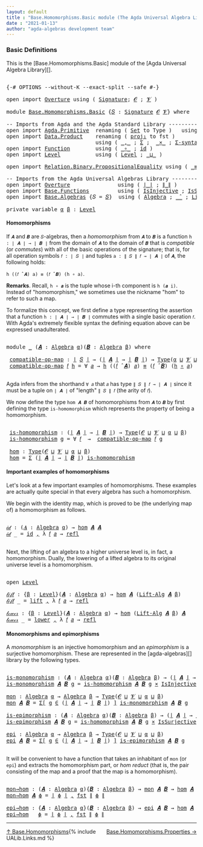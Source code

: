 ```yaml
---
layout: default
title : "Base.Homomorphisms.Basic module (The Agda Universal Algebra Library)"
date : "2021-01-13"
author: "agda-algebras development team"
---
```


### <a id="basic-definitions">Basic Definitions</a>

This is the [Base.Homomorphisms.Basic] module of the [Agda Universal Algebra Library][].

<pre class="Agda">

<a id="323" class="Symbol">{-#</a> <a id="327" class="Keyword">OPTIONS</a> <a id="335" class="Pragma">--without-K</a> <a id="347" class="Pragma">--exact-split</a> <a id="361" class="Pragma">--safe</a> <a id="368" class="Symbol">#-}</a>

<a id="373" class="Keyword">open</a> <a id="378" class="Keyword">import</a> <a id="385" href="Overture.html" class="Module">Overture</a> <a id="394" class="Keyword">using</a> <a id="400" class="Symbol">(</a> <a id="402" href="Overture.Signatures.html#3291" class="Function">Signature</a><a id="411" class="Symbol">;</a> <a id="413" href="Overture.Signatures.html#648" class="Generalizable">𝓞</a> <a id="415" class="Symbol">;</a> <a id="417" href="Overture.Signatures.html#650" class="Generalizable">𝓥</a> <a id="419" class="Symbol">)</a>

<a id="422" class="Keyword">module</a> <a id="429" href="Base.Homomorphisms.Basic.html" class="Module">Base.Homomorphisms.Basic</a> <a id="454" class="Symbol">{</a><a id="455" href="Base.Homomorphisms.Basic.html#455" class="Bound">𝑆</a> <a id="457" class="Symbol">:</a> <a id="459" href="Overture.Signatures.html#3291" class="Function">Signature</a> <a id="469" href="Overture.Signatures.html#648" class="Generalizable">𝓞</a> <a id="471" href="Overture.Signatures.html#650" class="Generalizable">𝓥</a><a id="472" class="Symbol">}</a> <a id="474" class="Keyword">where</a>

<a id="481" class="Comment">-- Imports from Agda and the Agda Standard Library --------------------------------</a>
<a id="565" class="Keyword">open</a> <a id="570" class="Keyword">import</a> <a id="577" href="Agda.Primitive.html" class="Module">Agda.Primitive</a>  <a id="593" class="Keyword">renaming</a> <a id="602" class="Symbol">(</a> <a id="604" href="Agda.Primitive.html#326" class="Primitive">Set</a> <a id="608" class="Symbol">to</a> <a id="611" class="Primitive">Type</a> <a id="616" class="Symbol">)</a>   <a id="620" class="Keyword">using</a> <a id="626" class="Symbol">()</a>
<a id="629" class="Keyword">open</a> <a id="634" class="Keyword">import</a> <a id="641" href="Data.Product.html" class="Module">Data.Product</a>    <a id="657" class="Keyword">renaming</a> <a id="666" class="Symbol">(</a> <a id="668" href="Agda.Builtin.Sigma.html#252" class="Field">proj₁</a> <a id="674" class="Symbol">to</a> <a id="677" class="Field">fst</a> <a id="681" class="Symbol">)</a>
                            <a id="711" class="Keyword">using</a> <a id="717" class="Symbol">(</a> <a id="719" href="Agda.Builtin.Sigma.html#236" class="InductiveConstructor Operator">_,_</a> <a id="723" class="Symbol">;</a> <a id="725" href="Agda.Builtin.Sigma.html#166" class="Record">Σ</a> <a id="727" class="Symbol">;</a>  <a id="730" href="Data.Product.html#1167" class="Function Operator">_×_</a> <a id="734" class="Symbol">;</a> <a id="736" href="Data.Product.html#916" class="Function">Σ-syntax</a><a id="744" class="Symbol">)</a>
<a id="746" class="Keyword">open</a> <a id="751" class="Keyword">import</a> <a id="758" href="Function.html" class="Module">Function</a>        <a id="774" class="Keyword">using</a> <a id="780" class="Symbol">(</a> <a id="782" href="Function.Base.html#1031" class="Function Operator">_∘_</a> <a id="786" class="Symbol">;</a> <a id="788" href="Function.Base.html#615" class="Function">id</a> <a id="791" class="Symbol">)</a>
<a id="793" class="Keyword">open</a> <a id="798" class="Keyword">import</a> <a id="805" href="Level.html" class="Module">Level</a>           <a id="821" class="Keyword">using</a> <a id="827" class="Symbol">(</a> <a id="829" href="Agda.Primitive.html#597" class="Postulate">Level</a> <a id="835" class="Symbol">;</a> <a id="837" href="Agda.Primitive.html#810" class="Primitive Operator">_⊔_</a> <a id="841" class="Symbol">)</a>

<a id="844" class="Keyword">open</a> <a id="849" class="Keyword">import</a> <a id="856" href="Relation.Binary.PropositionalEquality.html" class="Module">Relation.Binary.PropositionalEquality</a> <a id="894" class="Keyword">using</a> <a id="900" class="Symbol">(</a> <a id="902" href="Agda.Builtin.Equality.html#151" class="Datatype Operator">_≡_</a> <a id="906" class="Symbol">;</a> <a id="908" href="Agda.Builtin.Equality.html#208" class="InductiveConstructor">refl</a> <a id="913" class="Symbol">)</a>

<a id="916" class="Comment">-- Imports from the Agda Universal Algebras Library --------------------------------</a>
<a id="1001" class="Keyword">open</a> <a id="1006" class="Keyword">import</a> <a id="1013" href="Overture.html" class="Module">Overture</a>               <a id="1036" class="Keyword">using</a> <a id="1042" class="Symbol">(</a> <a id="1044" href="Overture.Basic.html#4326" class="Function Operator">∣_∣</a> <a id="1048" class="Symbol">;</a> <a id="1050" href="Overture.Basic.html#4364" class="Function Operator">∥_∥</a> <a id="1054" class="Symbol">)</a>
<a id="1056" class="Keyword">open</a> <a id="1061" class="Keyword">import</a> <a id="1068" href="Base.Functions.html" class="Module">Base.Functions</a>         <a id="1091" class="Keyword">using</a> <a id="1097" class="Symbol">(</a> <a id="1099" href="Base.Functions.Injective.html#1259" class="Function">IsInjective</a> <a id="1111" class="Symbol">;</a> <a id="1113" href="Base.Functions.Surjective.html#1715" class="Function">IsSurjective</a> <a id="1126" class="Symbol">)</a>
<a id="1128" class="Keyword">open</a> <a id="1133" class="Keyword">import</a> <a id="1140" href="Base.Algebras.html" class="Module">Base.Algebras</a> <a id="1154" class="Symbol">{</a><a id="1155" class="Argument">𝑆</a> <a id="1157" class="Symbol">=</a> <a id="1159" href="Base.Homomorphisms.Basic.html#455" class="Bound">𝑆</a><a id="1160" class="Symbol">}</a>  <a id="1163" class="Keyword">using</a> <a id="1169" class="Symbol">(</a> <a id="1171" href="Base.Algebras.Basic.html#2774" class="Function">Algebra</a> <a id="1179" class="Symbol">;</a> <a id="1181" href="Base.Algebras.Basic.html#5783" class="Function Operator">_̂_</a> <a id="1185" class="Symbol">;</a> <a id="1187" href="Base.Algebras.Basic.html#7180" class="Function">Lift-Alg</a> <a id="1196" class="Symbol">)</a>

<a id="1199" class="Keyword">private</a> <a id="1207" class="Keyword">variable</a> <a id="1216" href="Base.Homomorphisms.Basic.html#1216" class="Generalizable">α</a> <a id="1218" href="Base.Homomorphisms.Basic.html#1218" class="Generalizable">β</a> <a id="1220" class="Symbol">:</a> <a id="1222" href="Agda.Primitive.html#597" class="Postulate">Level</a>
</pre>

#### <a id="homomorphisms">Homomorphisms</a>

If `𝑨` and `𝑩` are `𝑆`-algebras, then a *homomorphism* from `𝑨` to `𝑩` is a
function `h : ∣ 𝑨 ∣ → ∣ 𝑩 ∣` from the domain of `𝑨` to the domain of `𝑩` that is
*compatible* (or *commutes*) with all of the basic operations of the signature;
that is, for all operation symbols `𝑓 : ∣ 𝑆 ∣` and tuples `a : ∥ 𝑆 ∥ 𝑓 → ∣ 𝑨 ∣` of
`𝑨`, the following holds:

`h ((𝑓 ̂ 𝑨) a) ≡ (𝑓 ̂ 𝑩) (h ∘ a)`.

**Remarks**. Recall, `h ∘ 𝒂` is the tuple whose i-th component is `h (𝒂 i)`.
Instead of "homomorphism," we sometimes use the nickname "hom" to refer to such
a map.

To formalize this concept, we first define a type representing the assertion that
a function `h : ∣ 𝑨 ∣ → ∣ 𝑩 ∣` commutes with a single basic operation `𝑓`.  With
Agda's extremely flexible syntax the defining equation above can be expressed
unadulterated.

<pre class="Agda">

<a id="2105" class="Keyword">module</a> <a id="2112" href="Base.Homomorphisms.Basic.html#2112" class="Module">_</a> <a id="2114" class="Symbol">(</a><a id="2115" href="Base.Homomorphisms.Basic.html#2115" class="Bound">𝑨</a> <a id="2117" class="Symbol">:</a> <a id="2119" href="Base.Algebras.Basic.html#2774" class="Function">Algebra</a> <a id="2127" href="Base.Homomorphisms.Basic.html#1216" class="Generalizable">α</a><a id="2128" class="Symbol">)(</a><a id="2130" href="Base.Homomorphisms.Basic.html#2130" class="Bound">𝑩</a> <a id="2132" class="Symbol">:</a> <a id="2134" href="Base.Algebras.Basic.html#2774" class="Function">Algebra</a> <a id="2142" href="Base.Homomorphisms.Basic.html#1218" class="Generalizable">β</a><a id="2143" class="Symbol">)</a> <a id="2145" class="Keyword">where</a>

 <a id="2153" href="Base.Homomorphisms.Basic.html#2153" class="Function">compatible-op-map</a> <a id="2171" class="Symbol">:</a> <a id="2173" href="Overture.Basic.html#4326" class="Function Operator">∣</a> <a id="2175" href="Base.Homomorphisms.Basic.html#455" class="Bound">𝑆</a> <a id="2177" href="Overture.Basic.html#4326" class="Function Operator">∣</a> <a id="2179" class="Symbol">→</a> <a id="2181" class="Symbol">(</a><a id="2182" href="Overture.Basic.html#4326" class="Function Operator">∣</a> <a id="2184" href="Base.Homomorphisms.Basic.html#2115" class="Bound">𝑨</a> <a id="2186" href="Overture.Basic.html#4326" class="Function Operator">∣</a> <a id="2188" class="Symbol">→</a> <a id="2190" href="Overture.Basic.html#4326" class="Function Operator">∣</a> <a id="2192" href="Base.Homomorphisms.Basic.html#2130" class="Bound">𝑩</a> <a id="2194" href="Overture.Basic.html#4326" class="Function Operator">∣</a><a id="2195" class="Symbol">)</a> <a id="2197" class="Symbol">→</a> <a id="2199" href="Base.Homomorphisms.Basic.html#611" class="Primitive">Type</a><a id="2203" class="Symbol">(</a><a id="2204" href="Base.Homomorphisms.Basic.html#2127" class="Bound">α</a> <a id="2206" href="Agda.Primitive.html#810" class="Primitive Operator">⊔</a> <a id="2208" href="Base.Homomorphisms.Basic.html#471" class="Bound">𝓥</a> <a id="2210" href="Agda.Primitive.html#810" class="Primitive Operator">⊔</a> <a id="2212" href="Base.Homomorphisms.Basic.html#2142" class="Bound">β</a><a id="2213" class="Symbol">)</a>
 <a id="2216" href="Base.Homomorphisms.Basic.html#2153" class="Function">compatible-op-map</a> <a id="2234" href="Base.Homomorphisms.Basic.html#2234" class="Bound">𝑓</a> <a id="2236" href="Base.Homomorphisms.Basic.html#2236" class="Bound">h</a> <a id="2238" class="Symbol">=</a> <a id="2240" class="Symbol">∀</a> <a id="2242" href="Base.Homomorphisms.Basic.html#2242" class="Bound">𝑎</a> <a id="2244" class="Symbol">→</a> <a id="2246" href="Base.Homomorphisms.Basic.html#2236" class="Bound">h</a> <a id="2248" class="Symbol">((</a><a id="2250" href="Base.Homomorphisms.Basic.html#2234" class="Bound">𝑓</a> <a id="2252" href="Base.Algebras.Basic.html#5783" class="Function Operator">̂</a> <a id="2254" href="Base.Homomorphisms.Basic.html#2115" class="Bound">𝑨</a><a id="2255" class="Symbol">)</a> <a id="2257" href="Base.Homomorphisms.Basic.html#2242" class="Bound">𝑎</a><a id="2258" class="Symbol">)</a> <a id="2260" href="Agda.Builtin.Equality.html#151" class="Datatype Operator">≡</a> <a id="2262" class="Symbol">(</a><a id="2263" href="Base.Homomorphisms.Basic.html#2234" class="Bound">𝑓</a> <a id="2265" href="Base.Algebras.Basic.html#5783" class="Function Operator">̂</a> <a id="2267" href="Base.Homomorphisms.Basic.html#2130" class="Bound">𝑩</a><a id="2268" class="Symbol">)</a> <a id="2270" class="Symbol">(</a><a id="2271" href="Base.Homomorphisms.Basic.html#2236" class="Bound">h</a> <a id="2273" href="Function.Base.html#1031" class="Function Operator">∘</a> <a id="2275" href="Base.Homomorphisms.Basic.html#2242" class="Bound">𝑎</a><a id="2276" class="Symbol">)</a>

</pre>

Agda infers from the shorthand `∀ 𝑎` that `𝑎` has type `∥ 𝑆 ∥ 𝑓 → ∣ 𝑨 ∣` since it
must be a tuple on `∣ 𝑨 ∣` of "length" `∥ 𝑆 ∥ 𝑓` (the arity of `𝑓`).

We now define the type `hom 𝑨 𝑩` of homomorphisms from `𝑨` to `𝑩` by first
defining the type `is-homomorphism` which represents the property of being a
homomorphism.

<pre class="Agda">

 <a id="2625" href="Base.Homomorphisms.Basic.html#2625" class="Function">is-homomorphism</a> <a id="2641" class="Symbol">:</a> <a id="2643" class="Symbol">(</a><a id="2644" href="Overture.Basic.html#4326" class="Function Operator">∣</a> <a id="2646" href="Base.Homomorphisms.Basic.html#2115" class="Bound">𝑨</a> <a id="2648" href="Overture.Basic.html#4326" class="Function Operator">∣</a> <a id="2650" class="Symbol">→</a> <a id="2652" href="Overture.Basic.html#4326" class="Function Operator">∣</a> <a id="2654" href="Base.Homomorphisms.Basic.html#2130" class="Bound">𝑩</a> <a id="2656" href="Overture.Basic.html#4326" class="Function Operator">∣</a><a id="2657" class="Symbol">)</a> <a id="2659" class="Symbol">→</a> <a id="2661" href="Base.Homomorphisms.Basic.html#611" class="Primitive">Type</a><a id="2665" class="Symbol">(</a><a id="2666" href="Base.Homomorphisms.Basic.html#469" class="Bound">𝓞</a> <a id="2668" href="Agda.Primitive.html#810" class="Primitive Operator">⊔</a> <a id="2670" href="Base.Homomorphisms.Basic.html#471" class="Bound">𝓥</a> <a id="2672" href="Agda.Primitive.html#810" class="Primitive Operator">⊔</a> <a id="2674" href="Base.Homomorphisms.Basic.html#2127" class="Bound">α</a> <a id="2676" href="Agda.Primitive.html#810" class="Primitive Operator">⊔</a> <a id="2678" href="Base.Homomorphisms.Basic.html#2142" class="Bound">β</a><a id="2679" class="Symbol">)</a>
 <a id="2682" href="Base.Homomorphisms.Basic.html#2625" class="Function">is-homomorphism</a> <a id="2698" href="Base.Homomorphisms.Basic.html#2698" class="Bound">g</a> <a id="2700" class="Symbol">=</a> <a id="2702" class="Symbol">∀</a> <a id="2704" href="Base.Homomorphisms.Basic.html#2704" class="Bound">𝑓</a>  <a id="2707" class="Symbol">→</a>  <a id="2710" href="Base.Homomorphisms.Basic.html#2153" class="Function">compatible-op-map</a> <a id="2728" href="Base.Homomorphisms.Basic.html#2704" class="Bound">𝑓</a> <a id="2730" href="Base.Homomorphisms.Basic.html#2698" class="Bound">g</a>

 <a id="2734" href="Base.Homomorphisms.Basic.html#2734" class="Function">hom</a> <a id="2738" class="Symbol">:</a> <a id="2740" href="Base.Homomorphisms.Basic.html#611" class="Primitive">Type</a><a id="2744" class="Symbol">(</a><a id="2745" href="Base.Homomorphisms.Basic.html#469" class="Bound">𝓞</a> <a id="2747" href="Agda.Primitive.html#810" class="Primitive Operator">⊔</a> <a id="2749" href="Base.Homomorphisms.Basic.html#471" class="Bound">𝓥</a> <a id="2751" href="Agda.Primitive.html#810" class="Primitive Operator">⊔</a> <a id="2753" href="Base.Homomorphisms.Basic.html#2127" class="Bound">α</a> <a id="2755" href="Agda.Primitive.html#810" class="Primitive Operator">⊔</a> <a id="2757" href="Base.Homomorphisms.Basic.html#2142" class="Bound">β</a><a id="2758" class="Symbol">)</a>
 <a id="2761" href="Base.Homomorphisms.Basic.html#2734" class="Function">hom</a> <a id="2765" class="Symbol">=</a> <a id="2767" href="Agda.Builtin.Sigma.html#166" class="Record">Σ</a> <a id="2769" class="Symbol">(</a><a id="2770" href="Overture.Basic.html#4326" class="Function Operator">∣</a> <a id="2772" href="Base.Homomorphisms.Basic.html#2115" class="Bound">𝑨</a> <a id="2774" href="Overture.Basic.html#4326" class="Function Operator">∣</a> <a id="2776" class="Symbol">→</a> <a id="2778" href="Overture.Basic.html#4326" class="Function Operator">∣</a> <a id="2780" href="Base.Homomorphisms.Basic.html#2130" class="Bound">𝑩</a> <a id="2782" href="Overture.Basic.html#4326" class="Function Operator">∣</a><a id="2783" class="Symbol">)</a> <a id="2785" href="Base.Homomorphisms.Basic.html#2625" class="Function">is-homomorphism</a>
</pre>


#### <a id="important-exmples-of-homomorphisms">Important examples of homomorphisms</a>

Let's look at a few important examples of homomorphisms. These examples are
actually quite special in that every algebra has such a homomorphism.

We begin with the identity map, which is proved to be (the underlying map of) a
homomorphism as follows.

<pre class="Agda">

<a id="𝒾𝒹"></a><a id="3170" href="Base.Homomorphisms.Basic.html#3170" class="Function">𝒾𝒹</a> <a id="3173" class="Symbol">:</a> <a id="3175" class="Symbol">(</a><a id="3176" href="Base.Homomorphisms.Basic.html#3176" class="Bound">𝑨</a> <a id="3178" class="Symbol">:</a> <a id="3180" href="Base.Algebras.Basic.html#2774" class="Function">Algebra</a> <a id="3188" href="Base.Homomorphisms.Basic.html#1216" class="Generalizable">α</a><a id="3189" class="Symbol">)</a> <a id="3191" class="Symbol">→</a> <a id="3193" href="Base.Homomorphisms.Basic.html#2734" class="Function">hom</a> <a id="3197" href="Base.Homomorphisms.Basic.html#3176" class="Bound">𝑨</a> <a id="3199" href="Base.Homomorphisms.Basic.html#3176" class="Bound">𝑨</a>
<a id="3201" href="Base.Homomorphisms.Basic.html#3170" class="Function">𝒾𝒹</a> <a id="3204" class="Symbol">_</a> <a id="3206" class="Symbol">=</a> <a id="3208" href="Function.Base.html#615" class="Function">id</a> <a id="3211" href="Agda.Builtin.Sigma.html#236" class="InductiveConstructor Operator">,</a> <a id="3213" class="Symbol">λ</a> <a id="3215" href="Base.Homomorphisms.Basic.html#3215" class="Bound">𝑓</a> <a id="3217" href="Base.Homomorphisms.Basic.html#3217" class="Bound">𝑎</a> <a id="3219" class="Symbol">→</a> <a id="3221" href="Agda.Builtin.Equality.html#208" class="InductiveConstructor">refl</a>

</pre>

Next, the lifting of an algebra to a higher universe level is, in fact, a
homomorphism. Dually, the lowering of a lifted algebra to its original universe
level is a homomorphism.

<pre class="Agda">

<a id="3433" class="Keyword">open</a> <a id="3438" href="Level.html" class="Module">Level</a>

<a id="𝓁𝒾𝒻𝓉"></a><a id="3445" href="Base.Homomorphisms.Basic.html#3445" class="Function">𝓁𝒾𝒻𝓉</a> <a id="3450" class="Symbol">:</a> <a id="3452" class="Symbol">{</a><a id="3453" href="Base.Homomorphisms.Basic.html#3453" class="Bound">β</a> <a id="3455" class="Symbol">:</a> <a id="3457" href="Agda.Primitive.html#597" class="Postulate">Level</a><a id="3462" class="Symbol">}(</a><a id="3464" href="Base.Homomorphisms.Basic.html#3464" class="Bound">𝑨</a> <a id="3466" class="Symbol">:</a> <a id="3468" href="Base.Algebras.Basic.html#2774" class="Function">Algebra</a> <a id="3476" href="Base.Homomorphisms.Basic.html#1216" class="Generalizable">α</a><a id="3477" class="Symbol">)</a> <a id="3479" class="Symbol">→</a> <a id="3481" href="Base.Homomorphisms.Basic.html#2734" class="Function">hom</a> <a id="3485" href="Base.Homomorphisms.Basic.html#3464" class="Bound">𝑨</a> <a id="3487" class="Symbol">(</a><a id="3488" href="Base.Algebras.Basic.html#7180" class="Function">Lift-Alg</a> <a id="3497" href="Base.Homomorphisms.Basic.html#3464" class="Bound">𝑨</a> <a id="3499" href="Base.Homomorphisms.Basic.html#3453" class="Bound">β</a><a id="3500" class="Symbol">)</a>
<a id="3502" href="Base.Homomorphisms.Basic.html#3445" class="Function">𝓁𝒾𝒻𝓉</a> <a id="3507" class="Symbol">_</a> <a id="3509" class="Symbol">=</a> <a id="3511" href="Level.html#457" class="InductiveConstructor">lift</a> <a id="3516" href="Agda.Builtin.Sigma.html#236" class="InductiveConstructor Operator">,</a> <a id="3518" class="Symbol">λ</a> <a id="3520" href="Base.Homomorphisms.Basic.html#3520" class="Bound">𝑓</a> <a id="3522" href="Base.Homomorphisms.Basic.html#3522" class="Bound">𝑎</a> <a id="3524" class="Symbol">→</a> <a id="3526" href="Agda.Builtin.Equality.html#208" class="InductiveConstructor">refl</a>

<a id="𝓁ℴ𝓌ℯ𝓇"></a><a id="3532" href="Base.Homomorphisms.Basic.html#3532" class="Function">𝓁ℴ𝓌ℯ𝓇</a> <a id="3538" class="Symbol">:</a> <a id="3540" class="Symbol">{</a><a id="3541" href="Base.Homomorphisms.Basic.html#3541" class="Bound">β</a> <a id="3543" class="Symbol">:</a> <a id="3545" href="Agda.Primitive.html#597" class="Postulate">Level</a><a id="3550" class="Symbol">}(</a><a id="3552" href="Base.Homomorphisms.Basic.html#3552" class="Bound">𝑨</a> <a id="3554" class="Symbol">:</a> <a id="3556" href="Base.Algebras.Basic.html#2774" class="Function">Algebra</a> <a id="3564" href="Base.Homomorphisms.Basic.html#1216" class="Generalizable">α</a><a id="3565" class="Symbol">)</a> <a id="3567" class="Symbol">→</a> <a id="3569" href="Base.Homomorphisms.Basic.html#2734" class="Function">hom</a> <a id="3573" class="Symbol">(</a><a id="3574" href="Base.Algebras.Basic.html#7180" class="Function">Lift-Alg</a> <a id="3583" href="Base.Homomorphisms.Basic.html#3552" class="Bound">𝑨</a> <a id="3585" href="Base.Homomorphisms.Basic.html#3541" class="Bound">β</a><a id="3586" class="Symbol">)</a> <a id="3588" href="Base.Homomorphisms.Basic.html#3552" class="Bound">𝑨</a>
<a id="3590" href="Base.Homomorphisms.Basic.html#3532" class="Function">𝓁ℴ𝓌ℯ𝓇</a> <a id="3596" class="Symbol">_</a> <a id="3598" class="Symbol">=</a> <a id="3600" href="Level.html#470" class="Field">lower</a> <a id="3606" href="Agda.Builtin.Sigma.html#236" class="InductiveConstructor Operator">,</a> <a id="3608" class="Symbol">λ</a> <a id="3610" href="Base.Homomorphisms.Basic.html#3610" class="Bound">𝑓</a> <a id="3612" href="Base.Homomorphisms.Basic.html#3612" class="Bound">𝑎</a> <a id="3614" class="Symbol">→</a> <a id="3616" href="Agda.Builtin.Equality.html#208" class="InductiveConstructor">refl</a>
</pre>


#### <a id="monomorphisms-and-epimorphisms">Monomorphisms and epimorphisms</a>

A *monomorphism* is an injective homomorphism and an *epimorphism* is a surjective
homomorphism. These are represented in the [agda-algebras][] library by the following
types.

<pre class="Agda">

<a id="is-monomorphism"></a><a id="3905" href="Base.Homomorphisms.Basic.html#3905" class="Function">is-monomorphism</a> <a id="3921" class="Symbol">:</a> <a id="3923" class="Symbol">(</a><a id="3924" href="Base.Homomorphisms.Basic.html#3924" class="Bound">𝑨</a> <a id="3926" class="Symbol">:</a> <a id="3928" href="Base.Algebras.Basic.html#2774" class="Function">Algebra</a> <a id="3936" href="Base.Homomorphisms.Basic.html#1216" class="Generalizable">α</a><a id="3937" class="Symbol">)(</a><a id="3939" href="Base.Homomorphisms.Basic.html#3939" class="Bound">𝑩</a> <a id="3941" class="Symbol">:</a> <a id="3943" href="Base.Algebras.Basic.html#2774" class="Function">Algebra</a> <a id="3951" href="Base.Homomorphisms.Basic.html#1218" class="Generalizable">β</a><a id="3952" class="Symbol">)</a> <a id="3954" class="Symbol">→</a> <a id="3956" class="Symbol">(</a><a id="3957" href="Overture.Basic.html#4326" class="Function Operator">∣</a> <a id="3959" href="Base.Homomorphisms.Basic.html#3924" class="Bound">𝑨</a> <a id="3961" href="Overture.Basic.html#4326" class="Function Operator">∣</a> <a id="3963" class="Symbol">→</a> <a id="3965" href="Overture.Basic.html#4326" class="Function Operator">∣</a> <a id="3967" href="Base.Homomorphisms.Basic.html#3939" class="Bound">𝑩</a> <a id="3969" href="Overture.Basic.html#4326" class="Function Operator">∣</a><a id="3970" class="Symbol">)</a> <a id="3972" class="Symbol">→</a> <a id="3974" href="Base.Homomorphisms.Basic.html#611" class="Primitive">Type</a> <a id="3979" class="Symbol">_</a>
<a id="3981" href="Base.Homomorphisms.Basic.html#3905" class="Function">is-monomorphism</a> <a id="3997" href="Base.Homomorphisms.Basic.html#3997" class="Bound">𝑨</a> <a id="3999" href="Base.Homomorphisms.Basic.html#3999" class="Bound">𝑩</a> <a id="4001" href="Base.Homomorphisms.Basic.html#4001" class="Bound">g</a> <a id="4003" class="Symbol">=</a> <a id="4005" href="Base.Homomorphisms.Basic.html#2625" class="Function">is-homomorphism</a> <a id="4021" href="Base.Homomorphisms.Basic.html#3997" class="Bound">𝑨</a> <a id="4023" href="Base.Homomorphisms.Basic.html#3999" class="Bound">𝑩</a> <a id="4025" href="Base.Homomorphisms.Basic.html#4001" class="Bound">g</a> <a id="4027" href="Data.Product.html#1167" class="Function Operator">×</a> <a id="4029" href="Base.Functions.Injective.html#1259" class="Function">IsInjective</a> <a id="4041" href="Base.Homomorphisms.Basic.html#4001" class="Bound">g</a>

<a id="mon"></a><a id="4044" href="Base.Homomorphisms.Basic.html#4044" class="Function">mon</a> <a id="4048" class="Symbol">:</a> <a id="4050" href="Base.Algebras.Basic.html#2774" class="Function">Algebra</a> <a id="4058" href="Base.Homomorphisms.Basic.html#1216" class="Generalizable">α</a> <a id="4060" class="Symbol">→</a> <a id="4062" href="Base.Algebras.Basic.html#2774" class="Function">Algebra</a> <a id="4070" href="Base.Homomorphisms.Basic.html#1218" class="Generalizable">β</a> <a id="4072" class="Symbol">→</a> <a id="4074" href="Base.Homomorphisms.Basic.html#611" class="Primitive">Type</a><a id="4078" class="Symbol">(</a><a id="4079" href="Base.Homomorphisms.Basic.html#469" class="Bound">𝓞</a> <a id="4081" href="Agda.Primitive.html#810" class="Primitive Operator">⊔</a> <a id="4083" href="Base.Homomorphisms.Basic.html#471" class="Bound">𝓥</a> <a id="4085" href="Agda.Primitive.html#810" class="Primitive Operator">⊔</a> <a id="4087" href="Base.Homomorphisms.Basic.html#1216" class="Generalizable">α</a> <a id="4089" href="Agda.Primitive.html#810" class="Primitive Operator">⊔</a> <a id="4091" href="Base.Homomorphisms.Basic.html#1218" class="Generalizable">β</a><a id="4092" class="Symbol">)</a>
<a id="4094" href="Base.Homomorphisms.Basic.html#4044" class="Function">mon</a> <a id="4098" href="Base.Homomorphisms.Basic.html#4098" class="Bound">𝑨</a> <a id="4100" href="Base.Homomorphisms.Basic.html#4100" class="Bound">𝑩</a> <a id="4102" class="Symbol">=</a> <a id="4104" href="Data.Product.html#916" class="Function">Σ[</a> <a id="4107" href="Base.Homomorphisms.Basic.html#4107" class="Bound">g</a> <a id="4109" href="Data.Product.html#916" class="Function">∈</a> <a id="4111" class="Symbol">(</a><a id="4112" href="Overture.Basic.html#4326" class="Function Operator">∣</a> <a id="4114" href="Base.Homomorphisms.Basic.html#4098" class="Bound">𝑨</a> <a id="4116" href="Overture.Basic.html#4326" class="Function Operator">∣</a> <a id="4118" class="Symbol">→</a> <a id="4120" href="Overture.Basic.html#4326" class="Function Operator">∣</a> <a id="4122" href="Base.Homomorphisms.Basic.html#4100" class="Bound">𝑩</a> <a id="4124" href="Overture.Basic.html#4326" class="Function Operator">∣</a><a id="4125" class="Symbol">)</a> <a id="4127" href="Data.Product.html#916" class="Function">]</a> <a id="4129" href="Base.Homomorphisms.Basic.html#3905" class="Function">is-monomorphism</a> <a id="4145" href="Base.Homomorphisms.Basic.html#4098" class="Bound">𝑨</a> <a id="4147" href="Base.Homomorphisms.Basic.html#4100" class="Bound">𝑩</a> <a id="4149" href="Base.Homomorphisms.Basic.html#4107" class="Bound">g</a>

<a id="is-epimorphism"></a><a id="4152" href="Base.Homomorphisms.Basic.html#4152" class="Function">is-epimorphism</a> <a id="4167" class="Symbol">:</a> <a id="4169" class="Symbol">(</a><a id="4170" href="Base.Homomorphisms.Basic.html#4170" class="Bound">𝑨</a> <a id="4172" class="Symbol">:</a> <a id="4174" href="Base.Algebras.Basic.html#2774" class="Function">Algebra</a> <a id="4182" href="Base.Homomorphisms.Basic.html#1216" class="Generalizable">α</a><a id="4183" class="Symbol">)(</a><a id="4185" href="Base.Homomorphisms.Basic.html#4185" class="Bound">𝑩</a> <a id="4187" class="Symbol">:</a> <a id="4189" href="Base.Algebras.Basic.html#2774" class="Function">Algebra</a> <a id="4197" href="Base.Homomorphisms.Basic.html#1218" class="Generalizable">β</a><a id="4198" class="Symbol">)</a> <a id="4200" class="Symbol">→</a> <a id="4202" class="Symbol">(</a><a id="4203" href="Overture.Basic.html#4326" class="Function Operator">∣</a> <a id="4205" href="Base.Homomorphisms.Basic.html#4170" class="Bound">𝑨</a> <a id="4207" href="Overture.Basic.html#4326" class="Function Operator">∣</a> <a id="4209" class="Symbol">→</a> <a id="4211" href="Overture.Basic.html#4326" class="Function Operator">∣</a> <a id="4213" href="Base.Homomorphisms.Basic.html#4185" class="Bound">𝑩</a> <a id="4215" href="Overture.Basic.html#4326" class="Function Operator">∣</a><a id="4216" class="Symbol">)</a> <a id="4218" class="Symbol">→</a> <a id="4220" href="Base.Homomorphisms.Basic.html#611" class="Primitive">Type</a> <a id="4225" class="Symbol">_</a>
<a id="4227" href="Base.Homomorphisms.Basic.html#4152" class="Function">is-epimorphism</a> <a id="4242" href="Base.Homomorphisms.Basic.html#4242" class="Bound">𝑨</a> <a id="4244" href="Base.Homomorphisms.Basic.html#4244" class="Bound">𝑩</a> <a id="4246" href="Base.Homomorphisms.Basic.html#4246" class="Bound">g</a> <a id="4248" class="Symbol">=</a> <a id="4250" href="Base.Homomorphisms.Basic.html#2625" class="Function">is-homomorphism</a> <a id="4266" href="Base.Homomorphisms.Basic.html#4242" class="Bound">𝑨</a> <a id="4268" href="Base.Homomorphisms.Basic.html#4244" class="Bound">𝑩</a> <a id="4270" href="Base.Homomorphisms.Basic.html#4246" class="Bound">g</a> <a id="4272" href="Data.Product.html#1167" class="Function Operator">×</a> <a id="4274" href="Base.Functions.Surjective.html#1715" class="Function">IsSurjective</a> <a id="4287" href="Base.Homomorphisms.Basic.html#4246" class="Bound">g</a>

<a id="epi"></a><a id="4290" href="Base.Homomorphisms.Basic.html#4290" class="Function">epi</a> <a id="4294" class="Symbol">:</a> <a id="4296" href="Base.Algebras.Basic.html#2774" class="Function">Algebra</a> <a id="4304" href="Base.Homomorphisms.Basic.html#1216" class="Generalizable">α</a> <a id="4306" class="Symbol">→</a> <a id="4308" href="Base.Algebras.Basic.html#2774" class="Function">Algebra</a> <a id="4316" href="Base.Homomorphisms.Basic.html#1218" class="Generalizable">β</a> <a id="4318" class="Symbol">→</a> <a id="4320" href="Base.Homomorphisms.Basic.html#611" class="Primitive">Type</a><a id="4324" class="Symbol">(</a><a id="4325" href="Base.Homomorphisms.Basic.html#469" class="Bound">𝓞</a> <a id="4327" href="Agda.Primitive.html#810" class="Primitive Operator">⊔</a> <a id="4329" href="Base.Homomorphisms.Basic.html#471" class="Bound">𝓥</a> <a id="4331" href="Agda.Primitive.html#810" class="Primitive Operator">⊔</a> <a id="4333" href="Base.Homomorphisms.Basic.html#1216" class="Generalizable">α</a> <a id="4335" href="Agda.Primitive.html#810" class="Primitive Operator">⊔</a> <a id="4337" href="Base.Homomorphisms.Basic.html#1218" class="Generalizable">β</a><a id="4338" class="Symbol">)</a>
<a id="4340" href="Base.Homomorphisms.Basic.html#4290" class="Function">epi</a> <a id="4344" href="Base.Homomorphisms.Basic.html#4344" class="Bound">𝑨</a> <a id="4346" href="Base.Homomorphisms.Basic.html#4346" class="Bound">𝑩</a> <a id="4348" class="Symbol">=</a> <a id="4350" href="Data.Product.html#916" class="Function">Σ[</a> <a id="4353" href="Base.Homomorphisms.Basic.html#4353" class="Bound">g</a> <a id="4355" href="Data.Product.html#916" class="Function">∈</a> <a id="4357" class="Symbol">(</a><a id="4358" href="Overture.Basic.html#4326" class="Function Operator">∣</a> <a id="4360" href="Base.Homomorphisms.Basic.html#4344" class="Bound">𝑨</a> <a id="4362" href="Overture.Basic.html#4326" class="Function Operator">∣</a> <a id="4364" class="Symbol">→</a> <a id="4366" href="Overture.Basic.html#4326" class="Function Operator">∣</a> <a id="4368" href="Base.Homomorphisms.Basic.html#4346" class="Bound">𝑩</a> <a id="4370" href="Overture.Basic.html#4326" class="Function Operator">∣</a><a id="4371" class="Symbol">)</a> <a id="4373" href="Data.Product.html#916" class="Function">]</a> <a id="4375" href="Base.Homomorphisms.Basic.html#4152" class="Function">is-epimorphism</a> <a id="4390" href="Base.Homomorphisms.Basic.html#4344" class="Bound">𝑨</a> <a id="4392" href="Base.Homomorphisms.Basic.html#4346" class="Bound">𝑩</a> <a id="4394" href="Base.Homomorphisms.Basic.html#4353" class="Bound">g</a>

</pre>

It will be convenient to have a function that takes an inhabitant of `mon` (or
`epi`) and extracts the homomorphism part, or *hom reduct* (that is, the pair
consisting of the map and a proof that the map is a homomorphism).

<pre class="Agda">

<a id="mon→hom"></a><a id="4648" href="Base.Homomorphisms.Basic.html#4648" class="Function">mon→hom</a> <a id="4656" class="Symbol">:</a> <a id="4658" class="Symbol">(</a><a id="4659" href="Base.Homomorphisms.Basic.html#4659" class="Bound">𝑨</a> <a id="4661" class="Symbol">:</a> <a id="4663" href="Base.Algebras.Basic.html#2774" class="Function">Algebra</a> <a id="4671" href="Base.Homomorphisms.Basic.html#1216" class="Generalizable">α</a><a id="4672" class="Symbol">){</a><a id="4674" href="Base.Homomorphisms.Basic.html#4674" class="Bound">𝑩</a> <a id="4676" class="Symbol">:</a> <a id="4678" href="Base.Algebras.Basic.html#2774" class="Function">Algebra</a> <a id="4686" href="Base.Homomorphisms.Basic.html#1218" class="Generalizable">β</a><a id="4687" class="Symbol">}</a> <a id="4689" class="Symbol">→</a> <a id="4691" href="Base.Homomorphisms.Basic.html#4044" class="Function">mon</a> <a id="4695" href="Base.Homomorphisms.Basic.html#4659" class="Bound">𝑨</a> <a id="4697" href="Base.Homomorphisms.Basic.html#4674" class="Bound">𝑩</a> <a id="4699" class="Symbol">→</a> <a id="4701" href="Base.Homomorphisms.Basic.html#2734" class="Function">hom</a> <a id="4705" href="Base.Homomorphisms.Basic.html#4659" class="Bound">𝑨</a> <a id="4707" href="Base.Homomorphisms.Basic.html#4674" class="Bound">𝑩</a>
<a id="4709" href="Base.Homomorphisms.Basic.html#4648" class="Function">mon→hom</a> <a id="4717" href="Base.Homomorphisms.Basic.html#4717" class="Bound">𝑨</a> <a id="4719" href="Base.Homomorphisms.Basic.html#4719" class="Bound">ϕ</a> <a id="4721" class="Symbol">=</a> <a id="4723" href="Overture.Basic.html#4326" class="Function Operator">∣</a> <a id="4725" href="Base.Homomorphisms.Basic.html#4719" class="Bound">ϕ</a> <a id="4727" href="Overture.Basic.html#4326" class="Function Operator">∣</a> <a id="4729" href="Agda.Builtin.Sigma.html#236" class="InductiveConstructor Operator">,</a> <a id="4731" href="Base.Homomorphisms.Basic.html#677" class="Field">fst</a> <a id="4735" href="Overture.Basic.html#4364" class="Function Operator">∥</a> <a id="4737" href="Base.Homomorphisms.Basic.html#4719" class="Bound">ϕ</a> <a id="4739" href="Overture.Basic.html#4364" class="Function Operator">∥</a>

<a id="epi→hom"></a><a id="4742" href="Base.Homomorphisms.Basic.html#4742" class="Function">epi→hom</a> <a id="4750" class="Symbol">:</a> <a id="4752" class="Symbol">{</a><a id="4753" href="Base.Homomorphisms.Basic.html#4753" class="Bound">𝑨</a> <a id="4755" class="Symbol">:</a> <a id="4757" href="Base.Algebras.Basic.html#2774" class="Function">Algebra</a> <a id="4765" href="Base.Homomorphisms.Basic.html#1216" class="Generalizable">α</a><a id="4766" class="Symbol">}(</a><a id="4768" href="Base.Homomorphisms.Basic.html#4768" class="Bound">𝑩</a> <a id="4770" class="Symbol">:</a> <a id="4772" href="Base.Algebras.Basic.html#2774" class="Function">Algebra</a> <a id="4780" href="Base.Homomorphisms.Basic.html#1218" class="Generalizable">β</a><a id="4781" class="Symbol">)</a> <a id="4783" class="Symbol">→</a> <a id="4785" href="Base.Homomorphisms.Basic.html#4290" class="Function">epi</a> <a id="4789" href="Base.Homomorphisms.Basic.html#4753" class="Bound">𝑨</a> <a id="4791" href="Base.Homomorphisms.Basic.html#4768" class="Bound">𝑩</a> <a id="4793" class="Symbol">→</a> <a id="4795" href="Base.Homomorphisms.Basic.html#2734" class="Function">hom</a> <a id="4799" href="Base.Homomorphisms.Basic.html#4753" class="Bound">𝑨</a> <a id="4801" href="Base.Homomorphisms.Basic.html#4768" class="Bound">𝑩</a>
<a id="4803" href="Base.Homomorphisms.Basic.html#4742" class="Function">epi→hom</a> <a id="4811" class="Symbol">_</a> <a id="4813" href="Base.Homomorphisms.Basic.html#4813" class="Bound">ϕ</a> <a id="4815" class="Symbol">=</a> <a id="4817" href="Overture.Basic.html#4326" class="Function Operator">∣</a> <a id="4819" href="Base.Homomorphisms.Basic.html#4813" class="Bound">ϕ</a> <a id="4821" href="Overture.Basic.html#4326" class="Function Operator">∣</a> <a id="4823" href="Agda.Builtin.Sigma.html#236" class="InductiveConstructor Operator">,</a> <a id="4825" href="Base.Homomorphisms.Basic.html#677" class="Field">fst</a> <a id="4829" href="Overture.Basic.html#4364" class="Function Operator">∥</a> <a id="4831" href="Base.Homomorphisms.Basic.html#4813" class="Bound">ϕ</a> <a id="4833" href="Overture.Basic.html#4364" class="Function Operator">∥</a>
</pre>

---------------------------------

<span style="float:left;">[↑ Base.Homomorphisms](Base.Homomorphisms.html)</span>
<span style="float:right;">[Base.Homomorphisms.Properties →](Base.Homomorphisms.Properties.html)</span>

{% include UALib.Links.md %}
